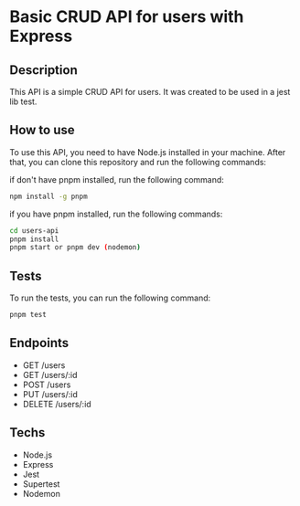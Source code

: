 # Basic CRUD API for users with Express

## Description
This API is a simple CRUD API for users. It was created to be used in a jest lib test.

## How to use
To use this API, you need to have Node.js installed in your machine. After that, you can clone this repository and run the following commands:

if don't have pnpm installed, run the following command:

```bash
npm install -g pnpm
```

if you have pnpm installed, run the following commands:

```bash
cd users-api
pnpm install
pnpm start or pnpm dev (nodemon)
```

## Tests
To run the tests, you can run the following command:

```bash
pnpm test
```

## Endpoints
- GET /users
- GET /users/:id
- POST /users
- PUT /users/:id
- DELETE /users/:id

## Techs
- Node.js
- Express
- Jest
- Supertest
- Nodemon